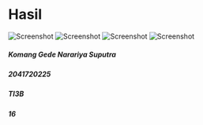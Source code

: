 # Hasil
![Screenshot](images/gambar1.jpg)
![Screenshot](images/gambar2.jpg)
![Screenshot](images/gambar3.jpg)
![Screenshot](images/gambar4.jpg)
##### Komang Gede Narariya Suputra
##### 2041720225
##### TI3B
##### 16